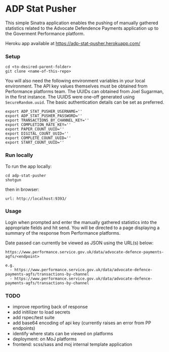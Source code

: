 # ADP Stat Pusher

This simple Sinatra application enables the pushing of manually gathered statistics related to the Advocate
Defendence Payments application up to the Goverment Performance platform.

Heroku app available at https://adp-stat-pusher.herokuapp.com/

### Setup

```
cd <to-desired-parent-folder>
git clone <name-of-this-repo>
```

You will also need the following environment variables in your local environment. The API key values themselves must be obtained from Performance platforms team. The UUIDs can obtained from Joel Sugarman, in the first instance. The UUIDS were one-off generated using ```SecureRandom.uuid```. The basic authentication details can be set as preferred.

```
export ADP_STAT_PUSHER_USERNAME=''
export ADP_STAT_PUSHER_PASSWORD=''
export TRANSACTIONS_BY_CHANNEL_KEY=''
export COMPLETION_RATE_KEY=''
export PAPER_COUNT_UUID=''
export DIGITAL_COUNT_UUID=''
export COMPLETE_COUNT_UUID=''
export START_COUNT_UUID=''
```
### Run locally

To run the app locally:

```
cd adp-stat-pusher
shotgun
```

then in browser:

```
url: http://localhost:9393/
```

### Usage

Login when prompted and enter the manually gathered statistics into the appropriate fields and hit send. You will be directed to a page displaying a summary of the response from Performance platforms.

Date passed can currently be viewed as JSON using the URL(s) below:

```
https://www.performance.service.gov.uk/data/advocate-defence-payments-agfs/<endpoint>

e.g.
  - https://www.performance.service.gov.uk/data/advocate-defence-payments-agfs/transactions-by-channel
  - https://www.performance.service.gov.uk/data/advocate-defence-payments-agfs/transactions-by-channel
```

### TODO

  - improve reporting back of response
  - add initilizer to load secrets
  - add rspec/test suite
  - add base64 encoding of api key (currently raises an error from PP endpoints)
  - identify where stats can be viewed on platforms
  - deployment: on MoJ platforms
  - frontend: scss/sass and moj internal template application
